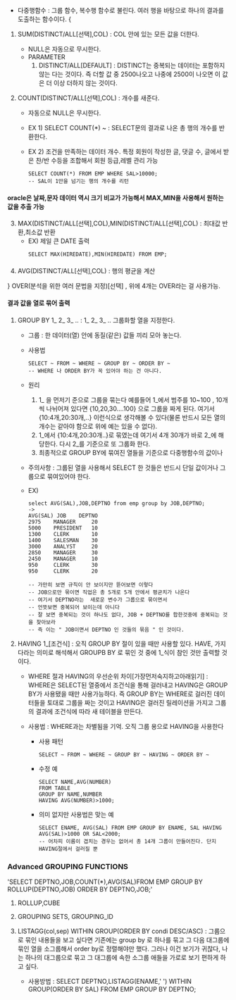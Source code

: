 - 다중행함수 : 그룹 함수, 복수행 함수로 불린다. 여러 행을 바탕으로 하나의 결과를 도출하는 함수이다.
{
1. SUM(DISTINCT/ALL[선택],COL) : COL 안에 있는 모든 값을 더한다.
    - NULL은 자동으로 무시한다.
    - PARAMETER
        1. DISTINCT/ALL[DEFAULT] : DISTINCT는 중복되는 데이터는 포함하지 않는 다는 것이다. 즉 더할 값 중 2500나오고 나중에 2500이 나오면 이 값은 더 이상 더하지 않는 것이다.

2. COUNT(DISTINCT/ALL[선택],COL) : 개수를 새준다.
    - 자동으로 NULL은 무시한다.

    - EX 1) SELECT COUNT(*) ~ : SELECT문의 결과로 나온 총 행의 개수를 반환한다.
    - EX 2) 조건을 만족하는 데이터 개수. 특정 회원이 작성한 글, 댓글 수, 글에서 받은 찬/반 수등을 조합해서 회원 등급,레벨 관리 가능
        ```
        SELECT COUNT(*) FROM EMP WHERE SAL>10000;
        -- SAL이 1만을 넘기는 행의 개수를 리턴
        ```
#### oracle은 날짜,문자 데이터 역시 크기 비교가 가능해서 MAX,MIN을 사용해서 원하는 값을 추출 가능
3. MAX(DISTINCT/ALL[선택],COL),MIN(DISTINCT/ALL[선택],COL) : 최대값 반환,최소값 반환
    - EX) 제일 큰 DATE 출력
        ```
        SELECT MAX(HIREDATE),MIN(HIREDATE) FROM EMP;
        ```
####

4. AVG(DISTINCT/ALL[선택],COL) : 행의 평균을 계산

} OVER(분석을 위한 여러 문법을 지정)[선택] , 위에 4개는 OVER라는 걸 사용가능.



#### 결과 값을 열로 묶어 출력

1. GROUP BY 1_ 2_ 3_ .. : 1_ 2_ 3_ .. 그룹화할 열을 지정한다.
    - 그룹 : 한 데이터(열) 안에 동질(같은) 값들 끼리 모아 놓는다.
    - 사용법
        ```
        SELECT ~ FROM ~ WHERE ~ GROUP BY ~ ORDER BY ~
        -- WHERE 나 ORDER BY가 꼭 있어야 하는 건 아니다.
        ```
    - 원리
        1. 1_ 을 먼저기 준으로 그룹을 묶는다 예를들어 1_에서 범주를 10~100 , 10개 씩 나뉘어져 있다면 {10,20,30....100} 으로 그룹을 짜게 된다. 여기서 {10:4개,20:30개,..} 이런식으로 생각해볼 수 있다(물론 반드시 모든 열의 개수는 같아야 함으로 위에 예는 있을 수 없다).
        2. 1_에서 {10:4개,20:30개..}로 묶였는데 여기서 4개 30개가 바로 2_에 해당한다. 다시 2_를 기준으로 또 그룹화 한다.
        3. 최종적으로 GROUP BY에 묶여진 열들을 기준으로 다중행함수의 값이나

    - 주의사항 : 그룹된 열을 사용해서 SELECT 한 것들은 반드시 단일 값이거나 그룹으로 묶여있어야 한다.

    - EX)
        ```
        select AVG(SAL),JOB,DEPTNO from emp group by JOB,DEPTNO;
        ->
        AVG(SAL) JOB    DEPTNO
        2975	MANAGER	    20
        5000	PRESIDENT	10
        1300	CLERK	    10
        1400	SALESMAN	30
        3000	ANALYST	    20
        2850	MANAGER	    30
        2450	MANAGER	    10
        950	    CLERK	    30
        950	    CLERK	    20

        -- 가만히 보면 규칙이 안 보이지만 뜯어보면 이렇다
        -- JOB으로만 묶이면 직업은 총 5개로 5개 안에서 평균치가 나온다
        -- 여기서 DEPTNO라는  새로운 변수가 그룹으로 묶이면서
        -- 언뜻보면 중복되어 보이는데 아니다
        -- 잘 보면 중복되는 것이 하나도 없다, JOB + DEPTNO를 합한것중에 중복되는 것을 찾아보라
        -- 즉 이는 " JOB이면서 DEPTNO 인 것들의 묶음 " 인 것이다.
        ```

2. HAVING 1_[조건식] : 오직 GROUP BY 절이 있을 때만 사용할 있다. HAVE, 가지다라는 의미로 해석해서 GROUPB BY 로 묶인 것 중에 1_식이 참인 것만 출력할 것이다.
    - WHERE 절과 HAVING의 우선순위 차이[가장먼저숙지하고아래읽기]
        : WHERE은 SELECT된 열중에서 조건식을 통해 걸러내고 HAVING은 GROUP BY가 사용됐을 때만 사용가능하다. 즉 GROUP BY는 WHERE로 걸러진 데이터들을 토대로 그룹을 짜는 것이고 HAVING은 걸러진 릴레이션을 가지고 그룹의 결과에 조건식에 따라 새 테이블을 만든다.


    - 사용법 : WHERE과는 차별됨을 기억. 오직 그룹 용으로 HAVING을 사용한다
        - 사용 패턴
            ```
            SELECT ~ FROM ~ WHERE ~ GROUP BY ~ HAVING ~ ORDER BY ~
            ```
        - 수정 예
            ```
            SELECT NAME,AVG(NUMBER)
            FROM TABLE
            GROUP BY NAME,NUMBER
            HAVING AVG(NUMBER)>1000;
            ```
        - 의미 없지만 사용법은 맞는 예
            ```
            SELECT ENAME, AVG(SAL) FROM EMP GROUP BY ENAME, SAL HAVING AVG(SAL)>1000 OR SAL<2000;
            -- 어차피 이름이 겹치는 경우는 없어서 총 14개 그룹이 만들어진다. 단지 HAVING절에서 걸러질 뿐
            ```



### Advanced GROUPING FUNCTIONS
'SELECT DEPTNO,JOB,COUNT(*),AVG(SAL)FROM EMP GROUP BY ROLLUP(DEPTNO,JOB) ORDER BY DEPTNO,JOB;'
1. ROLLUP,CUBE

2. GROUPING SETS, GROUPING_ID


3. LISTAGG(col,sep) WITHIN GROUP(ORDER BY condi DESC/ASC) : 그룹으로 묶인 내용들을 보고 싶다면 기존에는 group by 로 하나를 묶고 그 다음 대그룹에 묶인 열을 소그룹해서 order by로 정렬해야만 했다. 그러나 이건 보기가 귀찮다, 나는 하나의 대그룹으로 묶고 그 대그룹에 속한 소그룹 애들을 가로로 보기 편하게 하고 싶다.
    - 사용방법
        : SELECT DEPTNO,LISTAGG(ENAME,' ') WITHIN GROUP(ORDER BY SAL) FROM EMP GROUP BY DEPTNO;

